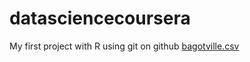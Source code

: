 # datasciencecoursera
My first project with R using git on github
[bagotville.csv](https://github.com/ssimpore/datasciencecoursera/files/7723549/bagotville.csv)
